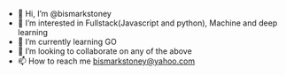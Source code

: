 - 👋 Hi, I’m @bismarkstoney
- 👀 I’m interested in Fullstack(Javascript and python), Machine and deep learning
- 🌱 I’m currently learning  GO
- 💞️ I’m looking to collaborate on any of the above 
- 📫 How to reach me bismarkstoney@yahoo.com

<!---
bismarkstoney/bismarkstoney is a ✨ special ✨ repository because its `README.md` (this file) appears on your GitHub profile.
You can click the Preview link to take a look at your changes.
--->
